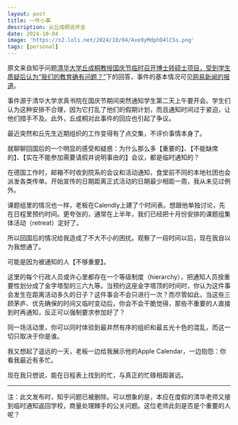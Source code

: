 ```yaml
---
layout: post
title: 一件小事
description: 从丘成桐说开去
date: 2024-10-04
image: 'https://s2.loli.net/2024/10/04/Axe9yMdphD4lCSs.png'
tags: [personal]
---
```


原文来自知乎问题[清华大学丘成桐教授国庆节临时召开博士转硕士项目，受到学生质疑后认为“我们的教育确有问题？”](https://www.zhihu.com/question/719988777)下的回答，事件的基本情况可见[网易新闻的报道](https://www.163.com/dy/article/JDIFL9PI0553D36Y.html)。

事件源于清华大学求真书院在国庆节期间突然通知学生第二天上午要开会。学生们认为这种安排不合理，因为它打乱了他们的假期计划，而且通知时间过于紧迫，让他们措手不及。此外，丘成桐对此事件的回应也引起了争议。

最近突然和丘先生近期组织的工作变得有了点交集，不评价事情本身了。

就聊聊回国后的一个明显的感受和疑惑：为什么那么多【重要的】、【不能缺席的】、【实在不能参加需要请假并说明事由的】会议，都是临时通知的？

在德国工作时，邮箱不时收到院系的会议和活动通知，食堂前不同的本地社团也会派发各类传单。开始宣传的日期距离正式活动的日期最少相距一周，我从未见过例外。

课题组里的情况也一样，老板在Calendly上建了个时间表。想跟他单独讨论，先在日程里预约时间。更夸张的，通常在上半年，我们已经把十月份安排的课题组集体活动（retreat）定好了。

所以回国后的情况给我造成了不大不小的困扰。观察了一段时间以后，现在我自以为我想通了。

可能是因为被通知的人【不够重要】。

这里的每个行政人员或许心里都存在一个等级制度（hierarchy），把通知人员按重要性划分成了金字塔型的三六九等。当预约这座金字塔顶的时间时，你认为这件事会发生在距离活动多久的日子？这件事会不会只进行一次？而尽管如此，当这些三顾茅庐、优先确保的时间又临时变动后，你会不会干脆觉得，那些不重要的人直接到时再通知，反正可以强制要求参加好了？

同一场活动里，你可以同时体验到最井然有序的组织和最五光十色的混乱，而这一切只取决于你是谁。

我又想起了遥远的一天，老板一边给我展示他的Apple Calendar，一边抱怨：你看我最近有多忙。

现在我只想说，能在日程表上找到的忙，与真正的忙碌相距甚远。

---

注：此文发布时，知乎问题已被删除。可以想象的是，本应在度假的清华老师又接到临时通知返回学校，商量处理棘手的公关问题。这位老师此刻是否是个重要的人呢？
